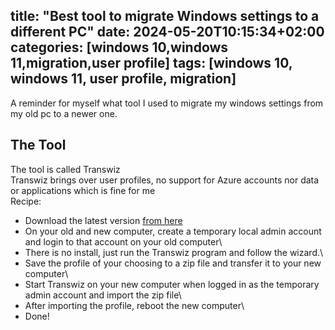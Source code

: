
title: "Best tool to migrate Windows settings to a different PC"
date: 2024-05-20T10:15:34+02:00
categories: [windows 10,windows 11,migration,user profile]
tags: [windows 10, windows 11, user profile, migration]
---

A reminder for myself what tool I used to migrate my windows settings from my old pc to a newer one.

<!--more-->

## The Tool

The tool is called Transwiz\
Transwiz brings over user profiles, no support for Azure accounts nor data or applications which is fine for me\
Recipe:
- Download the latest version  [from here](https://www.forensit.com/move-computer.html)
- On your old and new computer, create a temporary local admin account and login to that account on your old computer\
- There is no install, just run the Transwiz program and follow the wizard.\
- Save the profile of your choosing to a zip file and transfer it to your new computer\
- Start Transwiz on your new computer when logged in as the temporary admin account and import the zip file\
- After importing the profile, reboot the new computer\
- Done!
